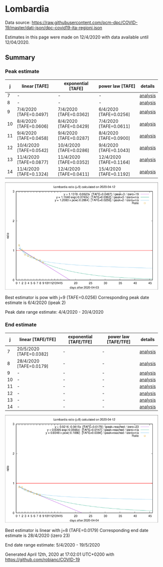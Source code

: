# Lombardia


Data source: https://raw.githubusercontent.com/pcm-dpc/COVID-19/master/dati-json/dpc-covid19-ita-regioni.json

Estimates in this page were made on 12/4/2020 with data available until 12/04/2020.


## Summary 

### Peak estimate 
|j|linear [TAFE]|exponential [TAFE]|power law [TAFE]|details|
|---|----|-----------|---------|-------|
|7|-|-|-|[analysis](COVID-19_lombardia_j7_2020-04-12.md)|
|8|-|-|-|[analysis](COVID-19_lombardia_j8_2020-04-12.md)|
|9|7/4/2020 [TAFE=0.0497]|7/4/2020 [TAFE=0.0362]|6/4/2020 [TAFE=0.0256]|[analysis](COVID-19_lombardia_j9_2020-04-12.md)|
|10|8/4/2020 [TAFE=0.0606]|8/4/2020 [TAFE=0.0429]|7/4/2020 [TAFE=0.0611]|[analysis](COVID-19_lombardia_j10_2020-04-12.md)|
|11|9/4/2020 [TAFE=0.0458]|9/4/2020 [TAFE=0.0287]|8/4/2020 [TAFE=0.0900]|[analysis](COVID-19_lombardia_j11_2020-04-12.md)|
|12|10/4/2020 [TAFE=0.0542]|10/4/2020 [TAFE=0.0286]|9/4/2020 [TAFE=0.1043]|[analysis](COVID-19_lombardia_j12_2020-04-12.md)|
|13|11/4/2020 [TAFE=0.0877]|11/4/2020 [TAFE=0.0352]|12/4/2020 [TAFE=0.1164]|[analysis](COVID-19_lombardia_j13_2020-04-12.md)|
|14|11/4/2020 [TAFE=0.1324]|12/4/2020 [TAFE=0.0411]|15/4/2020 [TAFE=0.1192]|[analysis](COVID-19_lombardia_j14_2020-04-12.md)|

![best peak estimate](COVID-19_lombardia_j9_2020-04-12.png)

Best estimator is pow with j=9 (TAFE=0.0256)
Corresponding peak date estimate is 6/4/2020 (ipeak 2)


Peak date range estimate: 4/4/2020 - 20/4/2020

### End estimate 
|j|linear [TAFE/TFE]|exponential [TAFE/TFE]|power law [TAFE/TFE]|details|
|---|----|-----------|---------|-------|
|7|20/5/2020 [TAFE=0.0382]|-|-|[analysis](COVID-19_lombardia_j7_2020-04-12.md)|
|8|28/4/2020 [TAFE=0.0179]|-|-|[analysis](COVID-19_lombardia_j8_2020-04-12.md)|
|9|-|-|-|[analysis](COVID-19_lombardia_j9_2020-04-12.md)|
|10|-|-|-|[analysis](COVID-19_lombardia_j10_2020-04-12.md)|
|11|-|-|-|[analysis](COVID-19_lombardia_j11_2020-04-12.md)|
|12|-|-|-|[analysis](COVID-19_lombardia_j12_2020-04-12.md)|
|13|-|-|-|[analysis](COVID-19_lombardia_j13_2020-04-12.md)|
|14|-|-|-|[analysis](COVID-19_lombardia_j14_2020-04-12.md)|

![best zero estimate](COVID-19_lombardia_j8_2020-04-12.png)

Best estimator is linear with j=8 (TAFE=0.0179)
Corresponding end date estimate is 28/4/2020 (izero 23)


End date range estimate: 5/4/2020 - 19/5/2020

Generated April 12th, 2020 at 17:02:01 UTC+0200 with https://github.com/robianc/COVID-19

